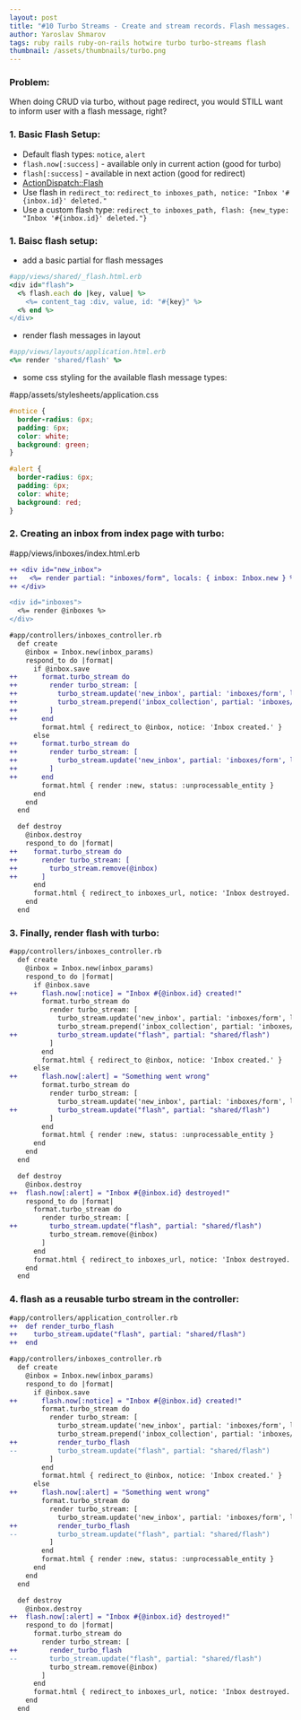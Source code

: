 ```yaml
---
layout: post
title: "#10 Turbo Streams - Create and stream records. Flash messages. Reusable Streams"
author: Yaroslav Shmarov
tags: ruby rails ruby-on-rails hotwire turbo turbo-streams flash
thumbnail: /assets/thumbnails/turbo.png
---
```


### Problem:

When doing CRUD via turbo, without page redirect, you would STILL want to inform user with a flash message, right?

### 1. Basic Flash Setup:

* Default flash types: `notice`, `alert`
* `flash.now[:success]` - available only in current action (good for turbo)
* `flash[:success]` - available in next action (good for redirect)
* [ActionDispatch::Flash](https://api.rubyonrails.org/classes/ActionDispatch/Flash.html)
* Use flash in `redirect_to`: `redirect_to inboxes_path, notice: "Inbox '#{inbox.id}' deleted."`
* Use a custom flash type: `redirect_to inboxes_path, flash: {new_type: "Inbox '#{inbox.id}' deleted."}`

### 1. Baisc flash setup:

* add a basic partial for flash messages

```ruby
#app/views/shared/_flash.html.erb
<div id="flash">
  <% flash.each do |key, value| %>
    <%= content_tag :div, value, id: "#{key}" %>
  <% end %>
</div>
```

* render flash messages in layout

```ruby
#app/views/layouts/application.html.erb 
<%= render 'shared/flash' %>
```

* some css styling for the available flash message types:

#app/assets/stylesheets/application.css
```css
#notice {
  border-radius: 6px;
  padding: 6px;
  color: white;
  background: green;
}

#alert {
  border-radius: 6px;
  padding: 6px;
  color: white;
  background: red;
}
```

### 2. Creating an inbox from index page with turbo:

#app/views/inboxes/index.html.erb
```diff
++ <div id="new_inbox">
++   <%= render partial: "inboxes/form", locals: { inbox: Inbox.new } %>
++ </div>

<div id="inboxes">
  <%= render @inboxes %>
</div>
```

```diff
#app/controllers/inboxes_controller.rb
  def create
    @inbox = Inbox.new(inbox_params)
    respond_to do |format|
      if @inbox.save
++      format.turbo_stream do
++        render turbo_stream: [
++          turbo_stream.update('new_inbox', partial: 'inboxes/form', locals: { inbox: Inbox.new }),
++          turbo_stream.prepend('inbox_collection', partial: 'inboxes/inbox', locals: { inbox: @inbox }),
++        ]
++      end
        format.html { redirect_to @inbox, notice: 'Inbox created.' }
      else
++      format.turbo_stream do
++        render turbo_stream: [
++          turbo_stream.update('new_inbox', partial: 'inboxes/form', locals: { inbox: @inbox }),
++        ]
++      end
        format.html { render :new, status: :unprocessable_entity }
      end
    end
  end

  def destroy
    @inbox.destroy
    respond_to do |format|
++    format.turbo_stream do
++      render turbo_stream: [
++        turbo_stream.remove(@inbox)
++      ]
      end
      format.html { redirect_to inboxes_url, notice: 'Inbox destroyed.' }
    end
  end
```

### 3. Finally, render flash with turbo:

```diff
#app/controllers/inboxes_controller.rb
  def create
    @inbox = Inbox.new(inbox_params)
    respond_to do |format|
      if @inbox.save
++      flash.now[:notice] = "Inbox #{@inbox.id} created!"
        format.turbo_stream do
          render turbo_stream: [
            turbo_stream.update('new_inbox', partial: 'inboxes/form', locals: { inbox: Inbox.new }),
            turbo_stream.prepend('inbox_collection', partial: 'inboxes/inbox', locals: { inbox: @inbox }),
++          turbo_stream.update("flash", partial: "shared/flash")
          ]
        end
        format.html { redirect_to @inbox, notice: 'Inbox created.' }
      else
++      flash.now[:alert] = "Something went wrong"
        format.turbo_stream do
          render turbo_stream: [
            turbo_stream.update('new_inbox', partial: 'inboxes/form', locals: { inbox: @inbox }),
++          turbo_stream.update("flash", partial: "shared/flash")
          ]
        end
        format.html { render :new, status: :unprocessable_entity }
      end
    end
  end

  def destroy
    @inbox.destroy
++  flash.now[:alert] = "Inbox #{@inbox.id} destroyed!"
    respond_to do |format|
      format.turbo_stream do
        render turbo_stream: [
++        turbo_stream.update("flash", partial: "shared/flash")
          turbo_stream.remove(@inbox)
        ]
      end
      format.html { redirect_to inboxes_url, notice: 'Inbox destroyed.' }
    end
  end
```

### 4. flash as a reusable turbo stream in the controller:

```diff
#app/controllers/application_controller.rb
++  def render_turbo_flash
++    turbo_stream.update("flash", partial: "shared/flash")
++  end
```

```diff
#app/controllers/inboxes_controller.rb
  def create
    @inbox = Inbox.new(inbox_params)
    respond_to do |format|
      if @inbox.save
++      flash.now[:notice] = "Inbox #{@inbox.id} created!"
        format.turbo_stream do
          render turbo_stream: [
            turbo_stream.update('new_inbox', partial: 'inboxes/form', locals: { inbox: Inbox.new }),
            turbo_stream.prepend('inbox_collection', partial: 'inboxes/inbox', locals: { inbox: @inbox }),
++          render_turbo_flash
--          turbo_stream.update("flash", partial: "shared/flash")
          ]
        end
        format.html { redirect_to @inbox, notice: 'Inbox created.' }
      else
++      flash.now[:alert] = "Something went wrong"
        format.turbo_stream do
          render turbo_stream: [
            turbo_stream.update('new_inbox', partial: 'inboxes/form', locals: { inbox: @inbox }),
++          render_turbo_flash
--          turbo_stream.update("flash", partial: "shared/flash")
          ]
        end
        format.html { render :new, status: :unprocessable_entity }
      end
    end
  end

  def destroy
    @inbox.destroy
++  flash.now[:alert] = "Inbox #{@inbox.id} destroyed!"
    respond_to do |format|
      format.turbo_stream do
        render turbo_stream: [
++        render_turbo_flash
--        turbo_stream.update("flash", partial: "shared/flash")
          turbo_stream.remove(@inbox)
        ]
      end
      format.html { redirect_to inboxes_url, notice: 'Inbox destroyed.' }
    end
  end
```
